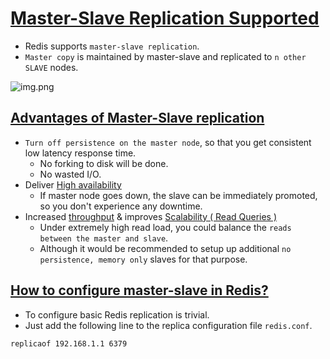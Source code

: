 
# [Master-Slave Replication Supported](https://redis.io/docs/manual/replication/)
- Redis supports `master-slave replication`.
- `Master copy` is maintained by master-slave and replicated to `n other SLAVE` nodes.

![img.png](https://i1.wp.com/www.learnsteps.com/wp-content/uploads/2020/07/masterslave.png?w=840&ssl=1)

## [Advantages of Master-Slave replication](https://www.quora.com/Whats-the-point-of-master-slave-replication-in-Redis)
- `Turn off persistence on the master node`, so that you get consistent low latency response time.
    - No forking to disk will be done.
    - No wasted I/O.
- Deliver [High availability](../../../0_SystemGlossaries/HighAvailability.md)
    - If master node goes down, the slave can be immediately promoted, so you don't experience any downtime.
- Increased [throughput](../../../0_SystemGlossaries/LatencyThroughput.md) & improves [Scalability ( Read Queries )](../../../0_SystemGlossaries/Scalability.md)
    - Under extremely high read load, you could balance the `reads between the master and slave`.
    - Although it would be recommended to setup up additional `no persistence, memory only` slaves for that purpose.

## [How to configure master-slave in Redis?](https://redis.io/docs/manual/replication/)
- To configure basic Redis replication is trivial.
- Just add the following line to the replica configuration file `redis.conf`.
```
replicaof 192.168.1.1 6379
```

